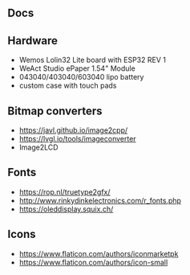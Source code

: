 ## Docs

## Hardware
- Wemos Lolin32 Lite board with ESP32 REV 1
- WeAct Studio ePaper 1.54" Module
- 043040/403040/603040 lipo battery
- custom case with touch pads

## Bitmap converters
- https://javl.github.io/image2cpp/
- https://lvgl.io/tools/imageconverter
- Image2LCD

## Fonts
- https://rop.nl/truetype2gfx/
- http://www.rinkydinkelectronics.com/r_fonts.php
- https://oleddisplay.squix.ch/

## Icons
- https://www.flaticon.com/authors/iconmarketpk
- https://www.flaticon.com/authors/icon-small